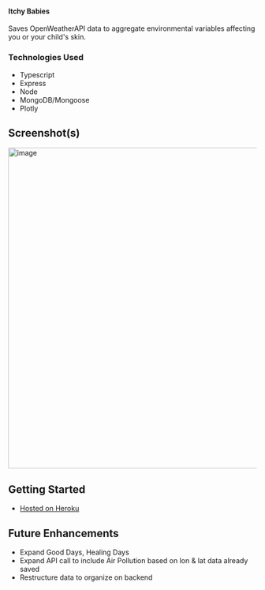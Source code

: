 #### Itchy Babies
Saves OpenWeatherAPI data to aggregate environmental variables affecting you or your child's skin.

### Technologies Used
* Typescript
* Express
* Node
* MongoDB/Mongoose
* Plotly

## Screenshot(s)
<img width="650" alt="image" src="https://user-images.githubusercontent.com/101881486/198895170-6f78dc75-0578-4751-bc04-d4dabe8d9db7.png">


## Getting Started
* [Hosted on Heroku](https://itchy-babies.herokuapp.com)




## Future Enhancements
* Expand Good Days, Healing Days
* Expand API call to include Air Pollution based on lon & lat data already saved
* Restructure data to organize on backend
